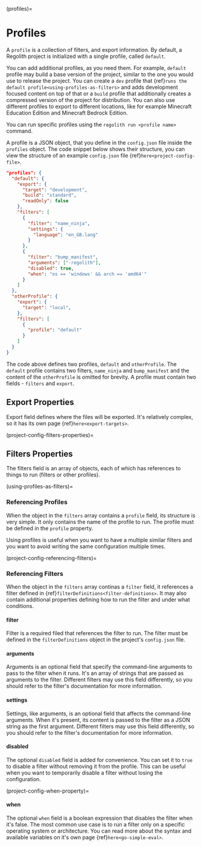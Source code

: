 (profiles)=
# Profiles

A `profile` is a collection of filters, and export information. By default, a Regolith project is initialized with a single profile, called `default`.

You can add additional profiles, as you need them. For example, `default` profile may build a base version of the project, similar to the one you would use to release the project. You can create a `dev` profile that {ref}`runs the default profile<using-profiles-as-filters>` and adds development focused content on top of that or a `build` profile that additionally creates a compressed version of the project for distribution. You can also use different profiles to export to different locations, like for example Minecraft Education Edition and Minecraft Bedrock Edition.

You can run specific profiles using the `regolith run <profile name>` command.


A profile is a JSON object, that you define in the `config.json` file inside the `profiles` object. The code snippet below shows their structure, you can view the structure of an example `config.json` file {ref}`here<project-config-file>`.

```json
"profiles": {
  "default": {
    "export": {
      "target": "development",
      "build": "standard",
      "readOnly": false
    },
    "filters": [
      {
        "filter": "name_ninja",
        "settings": {
          "language": "en_GB.lang"
        }
      },
      {
        "filter": "bump_manifest",
        "arguments": ["-regolith"],
        "disabled": true,
        "when": "os == 'windows' && arch == 'amd64'"
      }
    ]
  },
  "otherProfile": {
    "export": {
      "target": "local",
    },
    "filters": [
      {
        "profile": "default"
      }
    ]
  }
}
```

The code above defines two profiles, `default` and `otherProfile`. The `default` profile contains two filters, `name_ninja` and `bump_manifest` and the content of the `otherProfile` is omitted for brevity. A profile must contain two fields - `filters` and `export`.

## Export Properties
Export field defines where the files will be exported. It's relatively complex, so it has its own page {ref}`here<export-targets>`.

(project-config-filters-properties)=
## Filters Properties

The filters field is an array of objects, each of which has references to things to run (filters or other profiles).

(using-profiles-as-filters)=
### Referencing Profiles

When the object in the `filters` array contains a `profile` field, its structure is very simple. It only contains the name of the profile to run. The profile must be defined in the `profile` property. 

Using profiles is useful when you want to have a multiple similar filters and you want to avoid writing the same configuration multiple times.

(project-config-referencing-filters)=
### Referencing Filters

When the object in the `filters` array continas a `filter` field, it references a filter defined in {ref}`filterDefinitions<filter-definitions>`. It may also contain additional properties defining how to run the filter and under what conditions.

#### filter
Filter is a required filed that references the filter to run. The filter must be defined in the `filterDefinitions` object in the project's `config.json` file.

#### arguments
Arguments is an optional field that specify the command-line arguments to pass to the filter when it runs. It's an array of strings that are passed as arguments to the filter. Different filters may use this field differently, so you should refer to the filter's documentation for more information.

#### settings
Settings, like arguments, is an optional field that affects the command-line arguments. When it's present, its content is passed to the filter as a JSON string as the first argument. Different filters may use this field differently, so you should refer to the filter's documentation for more information.

#### disabled
The optional `disabled` field is added for convenience. You can set it to `true` to disable a filter without removing it from the profile. This can be useful when you want to temporarily disable a filter without losing the configuration.

(project-config-when-property)=
#### when
The optional `when` field is a boolean expression that disables the filter when it's false. The most common use case is to run a filter only on a specific operating system or architecture. You can read more about the syntax and available variables on it's own page {ref}`here<go-simple-eval>`.
